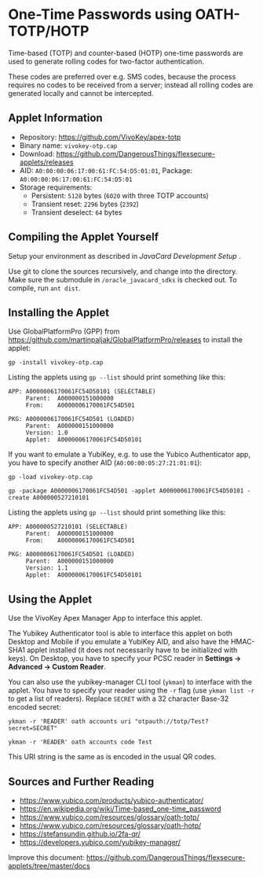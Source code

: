 # One-Time Passwords using OATH-TOTP/HOTP

Time-based (TOTP) and counter-based (HOTP) one-time passwords are used to generate rolling codes for two-factor authentication.

These codes are preferred over e.g. SMS codes, because the process requires no codes to be received from a server; instead all rolling codes are generated locally and cannot be intercepted.

## Applet Information

- Repository: https://github.com/VivoKey/apex-totp
- Binary name: `vivokey-otp.cap`
- Download: https://github.com/DangerousThings/flexsecure-applets/releases
- AID: `A0:00:00:06:17:00:61:FC:54:D5:01:01`, Package: `A0:00:00:06:17:00:61:FC:54:D5:01`
- Storage requirements:
  - Persistent: `5128` bytes (`6020` with three TOTP accounts)
  - Transient reset: `2296` bytes (`2392`)
  - Transient deselect: `64` bytes

## Compiling the Applet Yourself

Setup your environment as described in *JavaCard Development Setup* .

Use git to clone the sources recursively, and change into the directory. Make sure the submodule in `/oracle_javacard_sdks` is checked out. To compile, run `ant dist`.

## Installing the Applet

Use GlobalPlatformPro (GPP) from https://github.com/martinpaljak/GlobalPlatformPro/releases to install the applet:

```
gp -install vivokey-otp.cap
```

Listing the applets using `gp --list` should print something like this:

```
APP: A0000006170061FC54D50101 (SELECTABLE)
     Parent:  A000000151000000
     From:    A0000006170061FC54D501

PKG: A0000006170061FC54D501 (LOADED)
     Parent:  A000000151000000
     Version: 1.0
     Applet:  A0000006170061FC54D50101
```

If you want to emulate a YubiKey, e.g. to use the Yubico Authenticator app, you have to specify another AID (`A0:00:00:05:27:21:01:01`):

```
gp -load vivokey-otp.cap

gp -package A0000006170061FC54D501 -applet A0000006170061FC54D50101 -create A000000527210101
```

Listing the applets using `gp --list` should print something like this:

```
APP: A000000527210101 (SELECTABLE)
     Parent:  A000000151000000
     From:    A0000006170061FC54D501

PKG: A0000006170061FC54D501 (LOADED)
     Parent:  A000000151000000
     Version: 1.1
     Applet:  A0000006170061FC54D50101
```

## Using the Applet

Use the VivoKey Apex Manager App to interface this applet.

The Yubikey Authenticator tool is able to interface this applet on both Desktop and Mobile if you emulate a YubiKey AID, and also have the HMAC-SHA1 applet installed (it does not necessarily have to be initialized with keys). On Desktop, you have to specify your PCSC reader in **Settings -> Advanced -> Custom Reader**.

You can also use the yubikey-manager CLI tool (`ykman`) to interface with the applet. You have to specify your reader using the `-r` flag (use `ykman list -r` to get a list of readers). Replace `SECRET` with a 32 character Base-32 encoded secret:

```
ykman -r 'READER' oath accounts uri "otpauth://totp/Test?secret=SECRET"

ykman -r 'READER' oath accounts code Test
```

This URI string is the same as is encoded in the usual QR codes.

## Sources and Further Reading

- https://www.yubico.com/products/yubico-authenticator/
- https://en.wikipedia.org/wiki/Time-based_one-time_password
- https://www.yubico.com/resources/glossary/oath-totp/
- https://www.yubico.com/resources/glossary/oath-hotp/
- https://stefansundin.github.io/2fa-qr/
- https://developers.yubico.com/yubikey-manager/

Improve this document: https://github.com/DangerousThings/flexsecure-applets/tree/master/docs